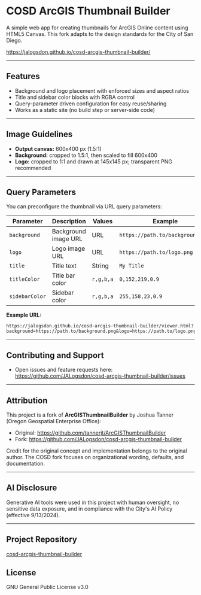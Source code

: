 # COSD ArcGIS Thumbnail Builder

A simple web app for creating thumbnails for ArcGIS Online content using HTML5 Canvas. This fork adapts to the design standards for the City of San Diego.

<https://jalogsdon.github.io/cosd-arcgis-thumbnail-builder/>

---

## Features

- Background and logo placement with enforced sizes and aspect ratios
- Title and sidebar color blocks with RGBA control
- Query-parameter driven configuration for easy reuse/sharing
- Works as a static site (no build step or server-side code)

---

## Image Guidelines

- **Output canvas:** 600x400 px (1.5:1)
- **Background:** cropped to 1.5:1, then scaled to fill 600x400
- **Logo:** cropped to 1:1 and drawn at 145x145 px; transparent PNG recommended

---

## Query Parameters

You can preconfigure the thumbnail via URL query parameters:

| Parameter      | Description          | Values    | Example                          |
| -------------- | -------------------- | --------- | -------------------------------- |
| `background`   | Background image URL | URL       | `https://path.to/background.png` |
| `logo`         | Logo image URL       | URL       | `https://path.to/logo.png`       |
| `title`        | Title text           | String    | `My Title`                       |
| `titleColor`   | Title bar color      | `r,g,b,a` | `0,152,219,0.9`                  |
| `sidebarColor` | Sidebar color        | `r,g,b,a` | `255,158,23,0.9`                 |

**Example URL:**

```url
https://jalogsdon.github.io/cosd-arcgis-thumbnail-builder/viewer.html?background=https://path.to/background.png&logo=https://path.to/logo.png&title=My%20Title&titleColor=0,152,219,0.9&sidebarColor=255,158,23,0.9
```

---

## Contributing and Support

- Open issues and feature requests here:
  <https://github.com/JALogsdon/cosd-arcgis-thumbnail-builder/issues>

---

## Attribution

This project is a fork of **ArcGISThumbnailBuilder** by Joshua Tanner (Oregon Geospatial Enterprise Office):

- Original: <https://github.com/tannerjt/ArcGISThumbnailBuilder>
- Fork: <https://github.com/JALogsdon/cosd-arcgis-thumbnail-builder>

Credit for the original concept and implementation belongs to the original author. The COSD fork focuses on organizational wording, defaults, and documentation.

---

## AI Disclosure

Generative AI tools were used in this project with human oversight, no sensitive data exposure, and in compliance with the City's AI Policy (effective 9/13/2024).

---

## Project Repository

[cosd-arcgis-thumbnail-builder](https://github.com/JALogsdon/cosd-arcgis-thumbnail-builder)

## License

GNU General Public License v3.0
